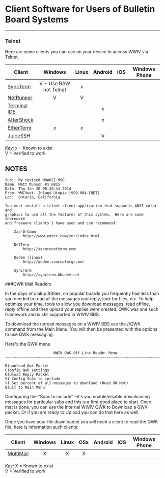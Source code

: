 # Client Software for Users of Bulletin Board Systems
***

### Telnet
Here are some clients you can use on your device to access WWIV via Telnet.

Client | Windows | Linux | Android | iOS | Windows Phone
------ | :-----: | :---: | :-----: | :-: | :-----------:
[SyncTerm](http://www.syncterm.net/) | V - Use RAW not Telnet | x |  |  |
[NetRunner](http://mysticbbs.com/downloads.html) | V | V |  |  |
[Terminal IDE](https://play.google.com/store/apps/details?id=com.spartacusrex.spartacuside) |  |  | x |  |
[AfterShock](https://play.google.com/store/apps/details?id=com.asvcorp.aftershock) |  |  | x |  |
[EtherTerm](https://github.com/M-griffin/EtherTerm) | x | x |  |  |
[JuiceSSH](https://juicessh.com/) |  |  | V |  |

*Key:*
x = Known to exist  
V = Verified to work  

## NOTES

```
Subj: My revised NOANSI.MSG
Name: Matt Munson #1 @815
Date: Thu Jan 30 00:36:44 2014
From: WWIVnet- Inland Utopia [909-984-INET]
Loc:  Ontario, California 

You must install a telnet client application that supports ANSI color and
graphics to use all the features of this system.  Here are some shareware
and freeware clients I have used and can recommend:

    Zap-O-Comm
        http://www.emtec.com/zoc/index.html

    NetTerm
        http://securenetterm.com

    Qodem (linux)
        http://qodem.sourceforge.net

    SyncTerm
        http://syncterm.bbsdev.net
```

###QWK Mail Readers

In the days of dialup BBSes, on popular boards you frequently had less than
you needed to read all the messages and reply, look for files, etc. To help
optimize your time, tools to allow you download messages, read offline, reply
offline and then upload your replies were created. QWK was one such 
framework and is still supported in WWIV BBS.

To download the unread messages on a WWIV BBS use the //QWK command from the
Main Menu. You will then be presented with the options to use QWK messaging.

Here's the QWK menu:

```
                      WWIV QWK Off-Line Reader Menu
~~~~~~~~~~~~~~~~~~~~~~~~~~~~~~~~~~~~~~~~~~~~~~~~~~~~~~~~~~~~~~~~~~~~~~~~~~~~~~

D)ownload Qwk Packet
C)onfig Qwk settings
U)pload Reply Packet
S) Config Subs to include
%) Set percent of all messages to download (Read OR Not)
Q)uit to Main Menu
```

Configuring the "Subs to include" let's you enable/disable downloading
messages for particular subs and this is a first good place to start.
Once that is done, you can use the Internal WWIV QWK to Download a QWK
packet. Or if you are ready to Upload you can do that here as well.

Once you have your file downloaded you will need a client to read the
QWK file, here is information such clients:

Client | Windows | Linux | OSx | Android | iOS | Windows Phone
------ | :-----: | :---: | :-: | :-----: | :-: | :-----------:
[MultiMail](http://multimail.sourceforge.net/) | X | X | X |  |

*Key:*
X = Known to exist  
V = Verified to work  

